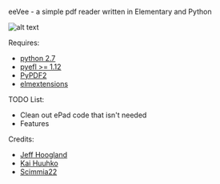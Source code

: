 eeVee - a simple pdf reader written in Elementary and Python

![alt text](http://www.enlightenment.org/ss/e-54f05b9703e301.98587135.jpg "eeVee")

Requires:
- [python 2.7](https://www.python.org/)
- [pyefl >= 1.12](http://git.enlightenment.org/bindings/python/python-efl.git/)
- [PyPDF2](https://pythonhosted.org/PyPDF2/)
- [elmextensions](https://github.com/JeffHoogland/python-elm-extensions)

TODO List:
- Clean out ePad code that isn't needed
- Features

Credits:
- [Jeff Hoogland](http://www.jeffhoogland.com/)
- [Kai Huuhko](https://github.com/kaihu)
- [Scimmia22](https://github.com/Scimmia22)
